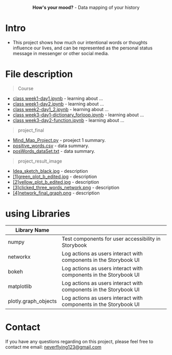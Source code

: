 <p align="center">
  <b>How's your mood?</b> - Data mapping of your history
</p>

# Intro
- This project shows how much our intentional words or thoughts influence our lives, and can be represented as the personal status message in messenger or other social media.

# File description
> Course

- [class week1-day1.ipynb](course) - learning about ...
- [class week1-day2.ipynb](course) - learning about ...
- [class week2-day1_2.ipynb](course) - learning about ...
- [class week3-day1-dictionary_forloop.ipynb](course) - learning about ...
- [class week3-day2-function.ipynb](course) - learning about ...

> project_final

- [Mind_Map_Project.py](project_final) - proeject 1 summary.
- [positive_words.csv](project_final) - data summary.
- [posWords_dataSet.txt](project_final) - data summary.

> project_result_image

- [Idea_sketch_black.jpg](project_final/project_result_image) - description
- [[1]green_plot_b_edited.jpg](project_final/project_result_image) - description
- [[2]yellow_plot_b_edited.jpg](project_final/project_result_image) - description
- [[3]clicked_three_words_network.png](project_final/project_result_image) - description
- [[4]network_final_graph.png](project_final/project_result_image) - description

# using Libraries
| Library Name                                |                                                                            |
| ------------------------------------------- | -------------------------------------------------------------------------- |
| numpy                        | Test components for user accessibility in Storybook                        |
| networkx                  | Log actions as users interact with components in the Storybook UI          |
| bokeh                  | Log actions as users interact with components in the Storybook UI          |
| matplotlib                  | Log actions as users interact with components in the Storybook UI          |
| plotly.graph_objects                  | Log actions as users interact with components in the Storybook UI          |




# Contact
If you have any questions regarding on this project, please feel free to contact me
email: <a>neverflying123@gmail.com</a>
